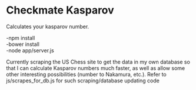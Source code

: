 Checkmate Kasparov
==================
Calculates your kasparov number.

-npm install  
-bower install  
-node app/server.js 

Currently scraping the US Chess site to get the data in my own database so that I can calculate Kasparov numbers much faster, as well as allow some other interesting possibilities (number to Nakamura, etc.). Refer to js/scrapes_for_db.js for such scraping/database updating code
